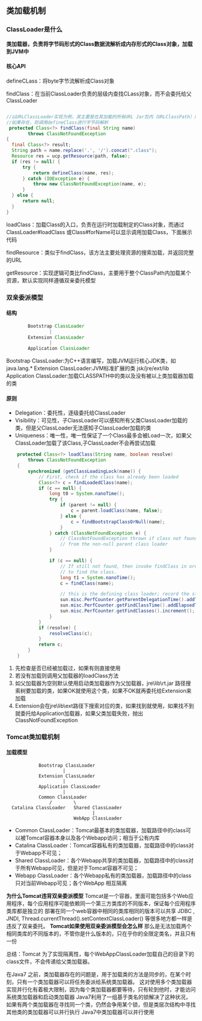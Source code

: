 ## 类加载机制
### ClassLoader是什么
**类加载器，负责将字节码形式的Class数据流解析成内存形式的Class对象，加载到JVM中**

#### 核心API
defineCLass：将byte字节流解析成Class对象

findClass：在当前ClassLoader负责的层级内查找CLass对象，而不会委托给父ClassLoader
```java

//以URLClassLoader实现为例，其主要是在其加载的所有URL Jar包内（URLClassPath）内，查找是否存在对应的class文件
//如果存在，则调用defineClass进行字节码解析
 protected Class<?> findClass(final String name)
        throws ClassNotFoundException
{
  final Class<?> result;
  String path = name.replace('.', '/').concat(".class");
  Resource res = ucp.getResource(path, false);
  if (res != null) {
      try {
          return defineClass(name, res);
      } catch (IOException e) {
          throw new ClassNotFoundException(name, e);
      }
  } else {
      return null;
  }
}
```

loadClass：加载Class的入口，负责在运行时加载制定的Class对象，而通过ClassLoader#loadClass 或Class#forName可以显示调用加载Class，下面展示代码

findResource：类似于findClass，该方法主要处理资源的搜索加载，并返回完整的URL

getResource：实现逻辑可类比findClass，主要用于整个ClassPath内加载某个资源，默认实现同样遵循双亲委托模型


### 双亲委派模型
#### 结构
```java
        Bootstrap ClassLoader
                |
        Extension ClassLoader
                |
        Application ClassLoader
```
Bootstrap ClassLoader:为C++语言编写，加载JVM运行核心JDK类，如java.lang.*
Extension ClassLoader:JVM标准扩展的类 jsk/jre/ext/lib
Application ClassLoader:加载CLASSPATH中的类以及没有被以上类加载器加载的类

#### 原则
- Delegation：委托性，逐级委托给ClassLoader
- Visibility：可见性，子ClassLoader可以感知所有父类ClassLoader加载的类，但是父ClassLoader无法感知子ClassLoader加载的类
- Uniqueness：唯一性，唯一性保证了一个Class最多会被Load一次，如果父ClassLoader加载了该Class,子ClassLoader不会再尝试加载


```java
    protected Class<?> loadClass(String name, boolean resolve)
        throws ClassNotFoundException
    {
        synchronized (getClassLoadingLock(name)) {
            // First, check if the class has already been loaded
            Class<?> c = findLoadedClass(name);
            if (c == null) {
                long t0 = System.nanoTime();
                try {
                    if (parent != null) {
                        c = parent.loadClass(name, false);
                    } else {
                        c = findBootstrapClassOrNull(name);
                    }
                } catch (ClassNotFoundException e) {
                    // ClassNotFoundException thrown if class not found
                    // from the non-null parent class loader
                }

                if (c == null) {
                    // If still not found, then invoke findClass in order
                    // to find the class.
                    long t1 = System.nanoTime();
                    c = findClass(name);

                    // this is the defining class loader; record the stats
                    sun.misc.PerfCounter.getParentDelegationTime().addTime(t1 - t0);
                    sun.misc.PerfCounter.getFindClassTime().addElapsedTimeFrom(t1);
                    sun.misc.PerfCounter.getFindClasses().increment();
                }
            }
            if (resolve) {
                resolveClass(c);
            }
            return c;
        }
    }


```
1. 先检查是否已经被加载过，如果有则直接使用
2. 若没有加载则调用父加载器的loadClass方法
3. 如父加载器为空则默认使用启动类加载器作为父加载器，jre\lib\rt.jar 路径搜索树要加载的类，如果OK就使用这个类，如果不OK就再委托给Extension来加载
4. Extension会在jre\lib\ext路径下搜索对应的类，如果找到就使用，如果找不到就委托给Application加载器，如果父类加载失败，抛出ClassNotFoundException 


### Tomcat类加载机制

#### 加载模型

```
            Bootstrap ClassLoader
                     |
            Extension ClassLoader
                     |
            Application ClassLoader
                     |
            Common ClassLoader
                /        \      
  Catalina ClassLoader   Shared ClassLoader
                                |
                         WebApp ClassLoader
```

- Common ClassLoader：Tomcat最基本的类加载器，加载路径中的class可以被Tomcat容器本身以及各个Webapp访问；相当于公有内库
- Catalina ClassLoader：Tomcat容器私有的类加载器，加载路径中的class对于Webapp不可见；
- Shared ClassLoader：各个Webapp共享的类加载器，加载路径中的class对于所有Webapp可见，但是对于Tomcat容器不可见；
- Webapp ClassLoader：各个Webapp私有的类加载器，加载路径中的class只对当前Webapp可见；各个WebApp 相互隔离

**为什么Tomcat违背双亲委派模型**
Tomcat是一个容器，里面可能包括多个Web应用程序，每个应用程序可能依赖同一个第三方类库的不同版本，保证每个应用程序类库都是独立的
部署在同一个web容器中相同的类库相同的版本可以共享
JDBC , JNDI, Thread.currentThread().setContextClassLoader() 等很多地方都一样是违反了双亲委托。
**Tomcat如果使用双亲委派模型会怎么样**
那么是无法加载两个相同类库的不同版本的，不管你是什么版本的，只在乎你的全限定类名，并且只有一份

总结：Tomcat 为了实现隔离性，每个WebAppClassLoader加载自己的目录下的class文件，不会传递给父类加载器。

在Java7 之前，类加载器存在的问题是，用于加载类的方法是同步的，在某个时刻，只有一个类加载器可以将任务委派给系统类加载器。
这对使用多个类加载器实现并行化有着极大限制，因为每个类加载器都要等待，只有轮到他时，才能访问系统类加载器和启动类加载器
Java7利用了一组基于类名的锁解决了这种状况，如果有两个类加载器在寻找同一个类，仍然会争用某个锁，但是类层次结构中寻找其他类的类加载器可以并行执行
Java7中类加载器可以并行使用

